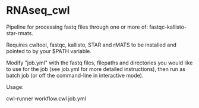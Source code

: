 # RNAseq_cwl
Pipeline for processing fastq files through one or more of: fastqc-kallisto-star-rmats.

Requires cwltool, fastqc, kallisto, STAR and rMATS to be installed and pointed to by your $PATH variable.

Modify "job.yml" with the fastq files, filepaths and directories you would like to use for the job (see job.yml for more detailed instructions), then run as batch job (or off the command-line in interactive mode).

Usage:

cwl-runner workflow.cwl job.yml

